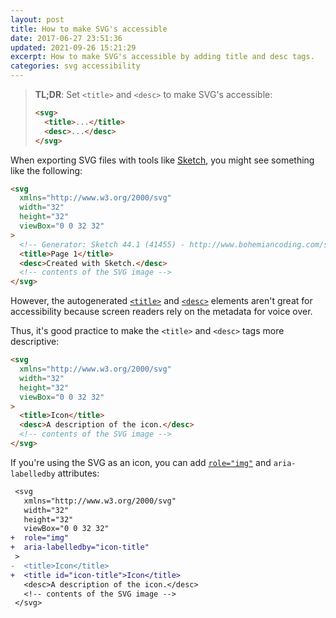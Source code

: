 ```yaml
---
layout: post
title: How to make SVG's accessible
date: 2017-06-27 23:51:36
updated: 2021-09-26 15:21:29
excerpt: How to make SVG's accessible by adding title and desc tags.
categories: svg accessibility
---
```


> **TL;DR**: Set `<title>` and `<desc>` to make SVG's accessible:
>
> ```html
> <svg>
>   <title>...</title>
>   <desc>...</desc>
> </svg>
> ```

When exporting SVG files with tools like [Sketch](https://www.sketch.com/), you might see something like the following:

```html
<svg
  xmlns="http://www.w3.org/2000/svg"
  width="32"
  height="32"
  viewBox="0 0 32 32"
>
  <!-- Generator: Sketch 44.1 (41455) - http://www.bohemiancoding.com/sketch -->
  <title>Page 1</title>
  <desc>Created with Sketch.</desc>
  <!-- contents of the SVG image -->
</svg>
```

However, the autogenerated [`<title>`](https://developer.mozilla.org/docs/Web/SVG/Element/title) and [`<desc>`](https://developer.mozilla.org/docs/Web/SVG/Element/desc) elements aren't great for accessibility because screen readers rely on the metadata for voice over.

Thus, it's good practice to make the `<title>` and `<desc>` tags more descriptive:

```html
<svg
  xmlns="http://www.w3.org/2000/svg"
  width="32"
  height="32"
  viewBox="0 0 32 32"
>
  <title>Icon</title>
  <desc>A description of the icon.</desc>
  <!-- contents of the SVG image -->
</svg>
```

If you're using the SVG as an icon, you can add [`role="img"`](https://developer.mozilla.org/docs/Web/Accessibility/ARIA/Roles/img_role#svg_and_roleimg) and `aria-labelledby` attributes:

```diff
 <svg
   xmlns="http://www.w3.org/2000/svg"
   width="32"
   height="32"
   viewBox="0 0 32 32"
+  role="img"
+  aria-labelledby="icon-title"
 >
-  <title>Icon</title>
+  <title id="icon-title">Icon</title>
   <desc>A description of the icon.</desc>
   <!-- contents of the SVG image -->
 </svg>
```
